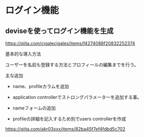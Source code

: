 # ログイン機能

## deviseを使ってログイン機能を生成

https://qiita.com/cigalecigales/items/f4274088f20832252374

基本的な導入方法


ユーザーを名前も登録する方法とプロフィールの編集までを行う。

主な追加
* name、profileカラムを追加

* application controllerでストロングパラメーターを追加する事。

* nameフォームの追加

* profileの詳細を記入するため別でusers controllerを作成

https://qiita.com/akr03xxx/items/82ba45f7ef4fdbd5c702
